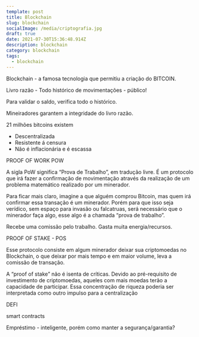 ```yaml
---
template: post
title: Blockchain
slug: blockchain
socialImage: /media/criptografia.jpg
draft: true
date: 2021-07-30T15:36:48.914Z
description: blockchain
category: blockchain
tags:
  - blockchain
---
```

Blockchain - a famosa tecnologia que permitiu a criação do BITCOIN.

Livro razão - Todo histórico de movimentações - público!

Para validar o saldo, verifica todo o histórico.

Mineiradores garantem a integridade do livro razão.

21 milhões bitcoins existem

* Descentralizada
* Resistente á censura
* Não é inflacionária e é escassa

PROOF OF WORK POW

A sigla PoW significa “Prova de Trabalho”, em tradução livre. É um protocolo que irá fazer a confirmação de movimentação através da realização de um problema matemático realizado por um minerador.

Para ficar mais claro, imagine a que alguém comprou Bitcoin, mas quem irá confirmar essa transação é um minerador. Porém para que isso seja verídico, sem espaço para invasão ou falcatruas, será necessário que o minerador faça algo, esse algo é a chamada “prova de trabalho”.

Recebe uma comissão pelo trabalho. Gasta muita energia/recursos.

PROOF OF STAKE - POS

Esse protocolo consiste em algum minerador deixar sua criptomoedas no Blockchain, o que deixar por mais tempo e em maior volume, leva a comissão de transação.

A “proof of stake” não é isenta de críticas. Devido ao pré-requisito de investimento de criptomoedas, aqueles com mais moedas terão a capacidade de participar. Essa concentração de riqueza poderia ser interpretada como outro impulso para a centralização

DEFI

smart contracts

Empréstimo - inteligente, porém como manter a segurança/garantia?